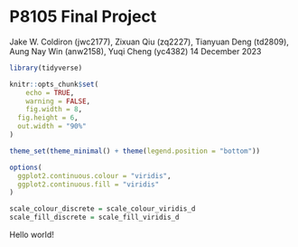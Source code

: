 P8105 Final Project
================
Jake W. Coldiron (jwc2177), Zixuan Qiu (zq2227), Tianyuan Deng (td2809),
Aung Nay Win (anw2158), Yuqi Cheng (yc4382)
14 December 2023

``` r
library(tidyverse)

knitr::opts_chunk$set(
    echo = TRUE,
    warning = FALSE,
    fig.width = 8, 
  fig.height = 6,
  out.width = "90%"
)

theme_set(theme_minimal() + theme(legend.position = "bottom"))

options(
  ggplot2.continuous.colour = "viridis",
  ggplot2.continuous.fill = "viridis"
)

scale_colour_discrete = scale_colour_viridis_d
scale_fill_discrete = scale_fill_viridis_d
```

Hello world!
